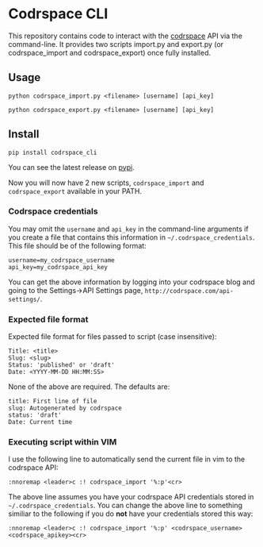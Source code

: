 # Codrspace CLI

This repository contains code to interact with the
[codrspace](http://codrspace.com) API via the command-line.  It provides two
scripts import.py and export.py (or codrspace_import and codrspace_export) once
fully installed.

## Usage

`python codrspace_import.py <filename> [username] [api_key]`

`python codrspace_export.py <filename> [username] [api_key]`

## Install

`pip install codrspace_cli`

You can see the latest release on [pypi](https://pypi.python.org/pypi/codrspace_cli).

Now you will now have 2 new scripts, `codrspace_import` and `codrspace_export`
available in your PATH.

### Codrspace credentials

You may omit the `username` and `api_key` in the command-line arguments if you
create a file that contains this information in `~/.codrspace_credentials`.
This file should be of the following format:

    username=my_codrspace_username
    api_key=my_codrspace_api_key

You can get the above information by logging into your codrspace blog and going
to the Settings->API Settings page, `http://codrspace.com/api-settings/`.

### Expected file format

Expected file format for files passed to script (case insensitive):

    Title: <title>
    Slug: <slug>
    Status: 'published' or 'draft'
    Date: <YYYY-MM-DD HH:MM:SS>

None of the above are required.  The defaults are:

    title: First line of file
    slug: Autogenerated by codrspace
    status: 'draft'
    Date: Current time

### Executing script within VIM

I use the following line to automatically send the current file in vim to the
codrspace API:

`:nnoremap <leader>c :! codrspace_import '%:p'<cr>`

The above line assumes you have your codrspace API credentials stored in
`~/.codrspace_credentials`.  You can change the above line to something
similiar to the following if you do **not** have your credentials stored this
way:

`:nnoremap <leader>c :! codrspace_import '%:p' <codrspace_username> <codrspace_apikey><cr>`
